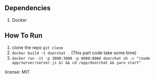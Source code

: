 ## Dependencies
1. Docker

## How To Run
1. clone the repo `git clone `
2. `docker build -t doorchat .` (This part code take some time)
3. `docker run -it -p 3000:3000 -p 8080:8080 doorchat sh -c "(node app/server/server.js &) && cd /app/doorchat && yarn start"`

license: MIT